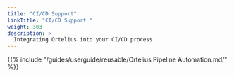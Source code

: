 ```yaml
---
title: "CI/CD Support"
linkTitle: "CI/CD Support "
weight: 303
description: >
  Integrating Ortelius into your CI/CD process.
---
```

{{% include "/guides/userguide/reusable/Ortelius Pipeline Automation.md/" %}}

